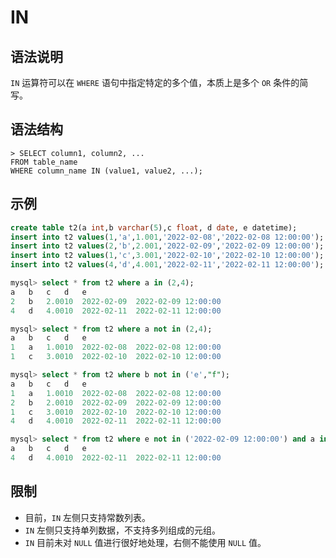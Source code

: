 # **IN**

## **语法说明**

`IN` 运算符可以在 `WHERE` 语句中指定特定的多个值，本质上是多个 `OR` 条件的简写。

## **语法结构**

```
> SELECT column1, column2, ...
FROM table_name
WHERE column_name IN (value1, value2, ...);
```

## **示例**

``` sql
create table t2(a int,b varchar(5),c float, d date, e datetime);
insert into t2 values(1,'a',1.001,'2022-02-08','2022-02-08 12:00:00');
insert into t2 values(2,'b',2.001,'2022-02-09','2022-02-09 12:00:00');
insert into t2 values(1,'c',3.001,'2022-02-10','2022-02-10 12:00:00');
insert into t2 values(4,'d',4.001,'2022-02-11','2022-02-11 12:00:00');

mysql> select * from t2 where a in (2,4);
a	b	c	d	e
2	b	2.0010	2022-02-09	2022-02-09 12:00:00
4	d	4.0010	2022-02-11	2022-02-11 12:00:00

mysql> select * from t2 where a not in (2,4);
a	b	c	d	e
1	a	1.0010	2022-02-08	2022-02-08 12:00:00
1	c	3.0010	2022-02-10	2022-02-10 12:00:00

mysql> select * from t2 where b not in ('e',"f");
a	b	c	d	e
1	a	1.0010	2022-02-08	2022-02-08 12:00:00
2	b	2.0010	2022-02-09	2022-02-09 12:00:00
1	c	3.0010	2022-02-10	2022-02-10 12:00:00
4	d	4.0010	2022-02-11	2022-02-11 12:00:00

mysql> select * from t2 where e not in ('2022-02-09 12:00:00') and a in (4,5);
a	b	c	d	e
4	d	4.0010	2022-02-11	2022-02-11 12:00:00

```

## **限制**

* 目前，`IN` 左侧只支持常数列表。
* `IN` 左侧只支持单列数据，不支持多列组成的元组。
* `IN` 目前未对 `NULL` 值进行很好地处理，右侧不能使用 `NULL` 值。
